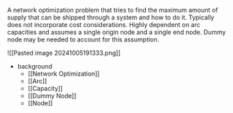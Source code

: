 A network optimization problem that tries to find the maximum amount of supply that can be shipped through a system and how to do it. Typically does not incorporate cost considerations. Highly dependent on arc capacities and assumes a single origin node and a single end node. Dummy node may be needed to account for this assumption.

![[Pasted image 20241005191333.png]]

- background
	- [[Network Optimization]]
	- [[Arc]]
	- [[Capacity]]
	- [[Dummy Node]]
	- [[Node]]